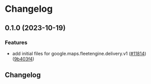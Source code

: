 # Changelog

## 0.1.0 (2023-10-19)


### Features

* add initial files for google.maps.fleetengine.delivery.v1 ([#11814](https://github.com/googleapis/google-cloud-python/issues/11814)) ([9b403f4](https://github.com/googleapis/google-cloud-python/commit/9b403f450daebc7ab92770446769e4fc547152ba))

## Changelog
